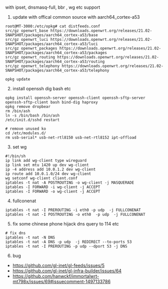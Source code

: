 with ipset, dnsmasq-full, bbr , wg etc support

1. update with offical common source with aarch64_cortex-a53 
```
root@MT-3000:/etc/opkg# cat distfeeds.conf
src/gz openwrt_base https://downloads.openwrt.org/releases/21.02-SNAPSHOT/packages/aarch64_cortex-a53/base
src/gz openwrt_luci https://downloads.openwrt.org/releases/21.02-SNAPSHOT/packages/aarch64_cortex-a53/luci
src/gz openwrt_packages https://downloads.openwrt.org/releases/21.02-SNAPSHOT/packages/aarch64_cortex-a53/packages
src/gz openwrt_routing https://downloads.openwrt.org/releases/21.02-SNAPSHOT/packages/aarch64_cortex-a53/routing
src/gz openwrt_telephony https://downloads.openwrt.org/releases/21.02-SNAPSHOT/packages/aarch64_cortex-a53/telephony

opkg update
```
2. install openssh dig bash etc
```
opkg install openssh-server openssh-client openssh-sftp-server openssh-sftp-client bash bind-dig haproxy
opkg remove dropbear
rm /bin/ash 
ln -s /bin/bash /bin/ash
/etc/init.d/sshd restart

# remove unused ko
cd /etc/modules.d/
rm usb-serial* usb-net-rtl8150 usb-net-rtl8152 ipt-offload

```
3. set wg
```
#!/bin/sh
ip link add wg-client type wireguard
ip link set mtu 1420 up dev wg-client
ip -4 address add 10.0.1.2 dev wg-client
ip route add 10.0.1.0/24 dev wg-client
wg setconf wg-client client.conf
iptables -t nat -A POSTROUTING -o wg-client -j MASQUERADE
iptables -I FORWARD -i wg-client -j ACCEPT
iptables -I FORWARD -o wg-client -j ACCEPT

```
4. fullconenat 
```
iptables -t nat -I PREROUTING -i eth0 -p udp  -j FULLCONENAT
iptables -t nat -I POSTROUTING -o eth0  -p udp  -j FULLCONENAT
```
5. fix some chinese phone hijack dns query to 114 etc
```
# fix dns
iptables -t nat -N DNS
iptables -t nat -A DNS -p udp  -j REDIRECT --to-ports 53
iptables -t nat -I PREROUTING -p udp --dport 53 -j DNS
```
6. bug
+ https://github.com/gl-inet/gl-feeds/issues/5
+ https://github.com/gl-inet/gl-infra-builder/issues/64
+ https://github.com/hanwckf/immortalwrt-mt798x/issues/69#issuecomment-1497133786

